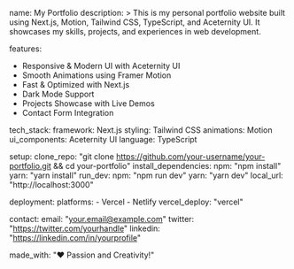 name: My Portfolio
description: >
This is my personal portfolio website built using Next.js, Motion, Tailwind CSS, TypeScript, and Aceternity UI.
It showcases my skills, projects, and experiences in web development.

features:

- Responsive & Modern UI with Aceternity UI
- Smooth Animations using Framer Motion
- Fast & Optimized with Next.js
- Dark Mode Support
- Projects Showcase with Live Demos
- Contact Form Integration

tech_stack:
framework: Next.js
styling: Tailwind CSS
animations: Motion
ui_components: Aceternity UI
language: TypeScript

setup:
clone_repo: "git clone https://github.com/your-username/your-portfolio.git && cd your-portfolio"
install_dependencies:
npm: "npm install"
yarn: "yarn install"
run_dev:
npm: "npm run dev"
yarn: "yarn dev"
local_url: "http://localhost:3000"

deployment:
platforms: - Vercel - Netlify
vercel_deploy: "vercel"

contact:
email: "your.email@example.com"
twitter: "https://twitter.com/yourhandle"
linkedin: "https://linkedin.com/in/yourprofile"

made_with: "❤️ Passion and Creativity!"
